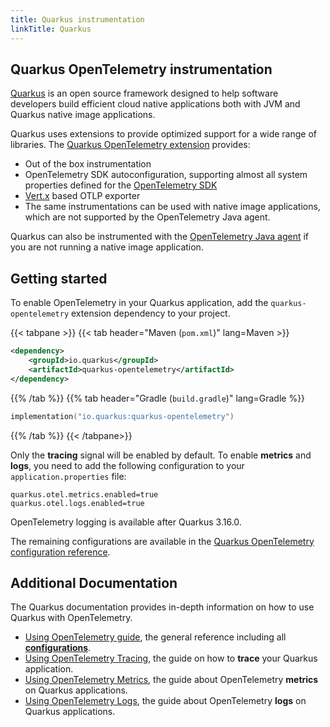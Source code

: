 ```yaml
---
title: Quarkus instrumentation
linkTitle: Quarkus
---
```


## Quarkus OpenTelemetry instrumentation

[Quarkus](https://quarkus.io/) is an open source framework designed to help
software developers build efficient cloud native applications both with JVM and
Quarkus native image applications.

Quarkus uses extensions to provide optimized support for a wide range of
libraries. The
[Quarkus OpenTelemetry extension](https://quarkus.io/guides/opentelemetry)
provides:

- Out of the box instrumentation
- OpenTelemetry SDK autoconfiguration, supporting almost all system properties
  defined for the
  [OpenTelemetry SDK](/docs/languages/java/configuration/)
- [Vert.x](https://vertx.io/) based OTLP exporter
- The same instrumentations can be used with native image applications,
  which are not supported by the OpenTelemetry Java agent.

Quarkus can also be instrumented with the [OpenTelemetry Java agent](../agent/)
if you are not running a native image application.

## Getting started

To enable OpenTelemetry in your Quarkus application, add the
`quarkus-opentelemetry` extension dependency to your project.

{{< tabpane >}} {{< tab header="Maven (`pom.xml`)" lang=Maven >}}

```xml
<dependency>
    <groupId>io.quarkus</groupId>
    <artifactId>quarkus-opentelemetry</artifactId>
</dependency>
```

{{% /tab %}} {{% tab header="Gradle (`build.gradle`)" lang=Gradle %}}

```kotlin
implementation("io.quarkus:quarkus-opentelemetry")
```

{{% /tab %}} {{< /tabpane>}}

Only the **tracing** signal will be enabled by default. To enable **metrics**
and **logs**, you need to add the following configuration to your
`application.properties` file:

```properties
quarkus.otel.metrics.enabled=true
quarkus.otel.logs.enabled=true
```

OpenTelemetry logging is available after Quarkus 3.16.0.

The remaining configurations are available in the
[Quarkus OpenTelemetry configuration reference](https://quarkus.io/guides/opentelemetry#configuration-reference).

## Additional Documentation

The Quarkus documentation provides in-depth information on how to use Quarkus
with OpenTelemetry.

- [Using OpenTelemetry guide](https://quarkus.io/guides/opentelemetry), the
  general reference including all
  **[configurations](https://quarkus.io/guides/opentelemetry#configuration-reference)**.
- [Using OpenTelemetry Tracing](https://quarkus.io/guides/opentelemetry-tracing),
  the guide on how to **trace** your Quarkus application.
- [Using OpenTelemetry Metrics](https://quarkus.io/guides/opentelemetry-metrics),
  the guide about OpenTelemetry **metrics** on Quarkus applications.
- [Using OpenTelemetry Logs](https://quarkus.io/guides/opentelemetry-logging),
  the guide about OpenTelemetry **logs** on Quarkus applications.
